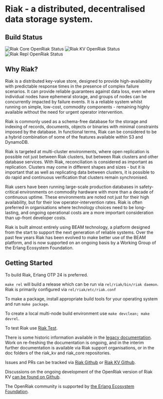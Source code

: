 # Riak - a distributed, decentralised data storage system.

## Build Status

![Riak Core OpenRiak Status](https://github.com/OpenRiak/riak_core/actions/workflows/erlang.yml/badge.svg?branch=openriak-3.2)
![Riak KV OpenRiak Status](https://github.com/OpenRiak/riak_kv/actions/workflows/erlang.yml/badge.svg?branch=openriak-3.2)
![Riak Repl OpenRiak Status](https://github.com/OpenRiak/riak_repl/actions/workflows/erlang.yml/badge.svg?branch=openriak-3.2)

## Why Riak?

Riak is a distributed key-value store, designed to provide high-availability with predictable response times in the presence of complex failure scenarios. It can provide reliable guarantees against data loss, even where individual nodes have ephemeral storage, and groups of nodes can be concurrently impacted by failure events. It is a reliable system whilst running on simple, low-cost, commodity components - remaining highly available without the need for urgent operator intervention.

Riak is commonly used as a schema-free database for the storage and indexing of records, documents, objects or binaries with minimal constraints imposed by the database. In functional terms, Riak can be considered to be a hybrid combination of some of the features available within S3 and DynamoDB.

Riak is targeted at multi-cluster environments, where open replication is possible not just between Riak clusters, but between Riak clusters and other database services. With Riak, reconciliation is considered as important as replication. Clusters may come in different shapes and sizes - but it is important that as well as replicating data between clusters, it is possible to do rapid and continuous verification that clusters remain synchronised.

Riak users have been running large-scale production databases in safety-critical environments on commodity hardware with more than a decade of continuous uptime. These environments are noted not just for their high availability, but for their low operator-intervention rates. Riak is often preferred in organisations where technology choices need to be long-lasting, and ongoing operational costs are a more important consideration than up-front developer costs.

Riak is built almost entirely using BEAM technology, a platform designed from the start to support the next generation of reliable systems. Over the past few years Riak has been evolved to make better use of the BEAM platform, and is now supported on an ongoing basis by a Working Group of the Erlang Ecosystem Foundation.

## Getting Started

To build Riak, Erlang OTP 24 is preferred.

`make rel` will build a release which can be run via `rel/riak/bin/riak daemon`.  Riak is primarily configured via `rel/riak/etc/riak.conf`

To make a package, install appropriate build tools for your operating system and run `make package`.

To create a local multi-node build environment use `make devclean; make devrel`.

To test Riak use [Riak Test](https://github.com/OpenRiak/riak_test).

There is some historic information available in the [legacy documentation](https://docs.riak.com/riak/kv/latest/index.html).  Work on re-freshing the documentation is ongoing, and in the interim further documentation is available via Riak support organisations, or in the doc folders of the riak_kv and riak_core repositories.

Issues and PRs can be tracked via [Riak Github](https://github.com/OpenRiak/riak/issues) or [Riak KV Github](https://github.com/OpenRiak/riak_kv/issues).

Discussions on the ongoing development of the OpenRiak version of Riak KV [can be found on Github](https://github.com/orgs/OpenRiak/discussions).

The OpenRiak community is supported by [the Erlang Ecosystem Foundation](https://erlef.org/).